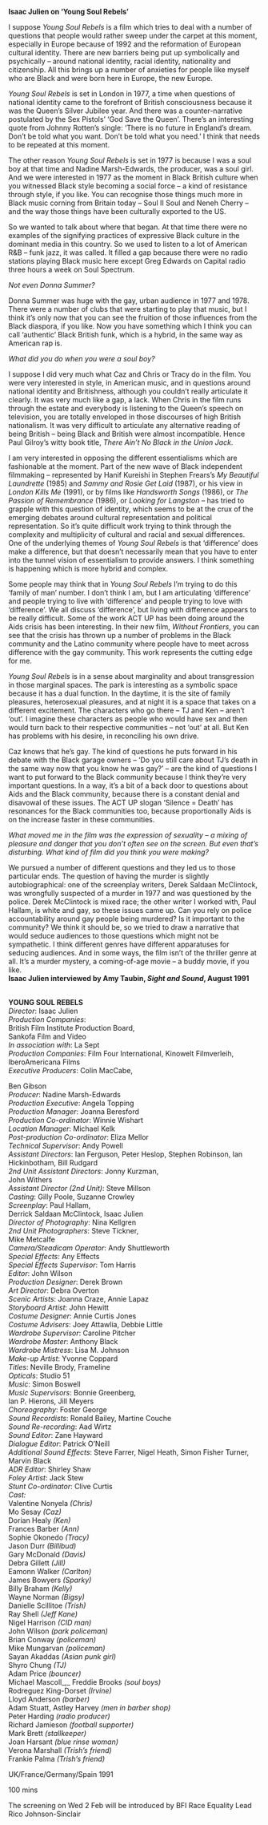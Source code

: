 

**Isaac Julien on ‘Young Soul Rebels’**

I suppose _Young Soul Rebels_ is a film which tries to deal with a number of questions that people would rather sweep under the carpet at this moment, especially in Europe because of 1992 and the reformation of European cultural identity. There are new barriers being put up symbolically and psychically – around national identity, racial identity, nationality and citizenship. All this brings up a number of anxieties for people like myself who are Black and were born here in Europe, the new Europe.

_Young Soul Rebels_ is set in London in 1977, a time when questions of national identity came to the forefront of British consciousness because it was the Queen’s Silver Jubilee year. And there was a counter-narrative postulated by the Sex Pistols’ ‘God Save the Queen’. There’s an interesting quote from Johnny Rotten’s single: ‘There is no future in England’s dream. Don’t be told what you want. Don’t be told what you need.’ I think that needs to be repeated at this moment.

The other reason _Young Soul Rebels_ is set in 1977 is because I was a soul boy at that time and Nadine Marsh-Edwards, the producer, was a soul girl. And we were interested in 1977 as the moment in Black British culture when you witnessed Black style becoming a social force – a kind of resistance through style, if you like. You can recognise those things much more in Black music corning from Britain today – Soul II Soul and Neneh Cherry – and the way those things have been culturally exported to the US.

So we wanted to talk about where that began. At that time there were no examples of the signifying practices of expressive Black culture in the dominant media in this country. So we used to listen to a lot of American R&B – funk jazz, it was called. It filled a gap because there were no radio stations playing Black music here except Greg Edwards on Capital radio three hours a week on Soul Spectrum.

_Not even Donna Summer?_

Donna Summer was huge with the gay, urban audience in 1977 and 1978. There were a number of clubs that were starting to play that music, but I think it’s only now that you can see the fruition of those influences from the Black diaspora, if you like. Now you have something which I think you can call ‘authentic’ Black British funk, which is a hybrid, in the same way as American rap is.

_What did you do when you were a soul boy?_

I suppose I did very much what Caz and Chris or Tracy do in the film. You were very interested in style, in American music, and in questions around national identity and Britishness, although you couldn’t really articulate it clearly. It was very much like a gap, a lack. When Chris in the film runs through the estate and everybody is listening to the Queen’s speech on television, you are totally enveloped in those discourses of high British nationalism. It was very difficult to articulate any alternative reading of being British – being Black and British were almost incompatible. Hence Paul Gilroy’s witty book title, _There Ain’t No Black in the Union Jack_.

I am very interested in opposing the different essentialisms which are fashionable at the moment. Part of the new wave of Black independent filmmaking – represented by Hanif Kureishi in Stephen Frears’s _My Beautiful Laundrette_ (1985) and _Sammy and Rosie Get Laid_ (1987), or his view in _London Kills Me_ (1991), or by films like _Handsworth Songs_ (1986), or  _The Passion of Remembrance_ (1986), or _Looking for Langston_ – has tried to grapple with this question of identity, which seems to be at the crux of the emerging debates around cultural representation and political representation. So it’s quite difficult work trying to think through the complexity and multiplicity of cultural and racial and sexual differences. One of the underlying themes of _Young Soul Rebels_ is that ‘difference’ does make a difference, but that doesn’t necessarily mean that you have to enter into the tunnel vision of essentialism to provide answers. I think something is happening which is more hybrid  and complex.

Some people may think that in _Young Soul Rebels_ I’m trying to do this ‘family of man’ number. I don’t think I am, but I am articulating ‘difference’ and people trying to live with ‘difference’ and people trying to love with ‘difference’. We all discuss ‘difference’, but living with difference appears to be really difficult. Some of the work ACT UP has been doing around the Aids crisis has been interesting. In their new film, _Without Frontiers_, you can see that the crisis has thrown up a number of problems in the Black community and the Latino community where people have to meet across difference with the gay community. This work represents the cutting edge for me.

_Young Soul Rebels_ is in a sense about marginality and about transgression in those marginal spaces. The park is interesting as a symbolic space because it has a dual function. In the daytime, it is the site of family pleasures, heterosexual pleasures, and at night it is a space that takes on a different excitement. The characters who go there – TJ and Ken – aren’t ‘out’. I imagine these characters as people who would have sex and then would turn back to their respective communities – not ‘out’ at all. But Ken has problems with his desire, in reconciling his own drive.

Caz knows that he’s gay. The kind of questions he puts forward in his debate with the Black garage owners – ‘Do you still care about TJ’s death in the same way now that you know he was gay?’ – are the kind of questions I want to put forward to the Black community because I think they’re very important questions. In a way, it’s a bit of a back door to questions about Aids and the Black community, because there is a constant denial and disavowal of these issues. The ACT UP slogan ‘Silence = Death’ has resonances for the Black communities too, because proportionally Aids is on the increase faster in these communities.

_What moved me in the film was the expression of sexuality – a mixing of pleasure and danger that you don’t often see on the screen. But even that’s disturbing. What kind of film did you think you were making?_

We pursued a number of different questions and they led us to those particular ends. The question of having the murder is slightly autobiographical: one of the screenplay writers, Derek Saldaan McClintock, was wrongfully suspected of a murder in 1977 and was questioned by the police. Derek McClintock is mixed race; the other writer I worked with, Paul Hallam, is white and gay, so these issues came up. Can you rely on police accountability around gay people being murdered? Is it important to the community? We think it should be, so we tried to draw a narrative that would seduce audiences to those questions which might not be sympathetic. I think different genres have different apparatuses for seducing audiences. And in some ways, the film isn’t of the thriller genre at all. It’s a murder mystery, a coming-of-age movie – a buddy movie, if you like.  
**Isaac Julien interviewed by Amy Taubin, _Sight and Sound_, August 1991**
<br><br>

**YOUNG SOUL REBELS**  
_Director_: Isaac Julien  
_Production Companies_:  
British Film Institute Production Board,  
Sankofa Film and Video  
_In association with_: La Sept  
_Production Companies_: Film Four International, Kinowelt Filmverleih, IberoAmericana Films  
_Executive Producers_: Colin MacCabe,

Ben Gibson  
_Producer_: Nadine Marsh-Edwards  
_Production Executive_: Angela Topping  
_Production Manager_: Joanna Beresford  
_Production Co-ordinator_: Winnie Wishart  
_Location Manager_: Michael Kelk  
_Post-production Co-ordinator_: Eliza Mellor  
_Technical Supervisor_: Andy Powell  
_Assistant Directors_: Ian Ferguson, Peter Heslop, Stephen Robinson, Ian Hickinbotham, Bill Rudgard  
_2nd Unit Assistant Directors_: Jonny Kurzman,  
John Withers  
_Assistant Director (2nd Unit)_: Steve Millson  
_Casting_: Gilly Poole, Suzanne Crowley  
_Screenplay_: Paul Hallam,  
Derrick Saldaan McClintock, Isaac Julien  
_Director of Photography_: Nina Kellgren  
_2nd Unit Photographers_: Steve Tickner,  
Mike Metcalfe  
_Camera/Steadicam Operator_: Andy Shuttleworth  
_Special Effects_: Any Effects  
_Special Effects Supervisor_: Tom Harris  
_Editor_: John Wilson  
_Production Designer_: Derek Brown  
_Art Director_: Debra Overton  
_Scenic Artists_: Joanna Craze, Annie Lapaz  
_Storyboard Artist_: John Hewitt  
_Costume Designer_: Annie Curtis Jones  
_Costume Advisers_: Joey Attawlia, Debbie Little  
_Wardrobe Supervisor_: Caroline Pitcher  
_Wardrobe Master_: Anthony Black  
_Wardrobe Mistress_: Lisa M. Johnson  
_Make-up Artist_: Yvonne Coppard  
_Titles_: Neville Brody, Frameline  
_Opticals_: Studio 51  
_Music_: Simon Boswell  
_Music Supervisors_: Bonnie Greenberg,  
Ian P. Hierons, Jill Meyers  
_Choreography_: Foster George  
_Sound Recordists_: Ronald Bailey, Martine Couche  
_Sound Re-recording_: Aad Wirtz  
_Sound Editor_: Zane Hayward  
_Dialogue Editor_: Patrick O’Neill  
_Additional Sound Effects_: Steve Farrer, Nigel Heath, Simon Fisher Turner, Marvin Black  
_ADR Editor_: Shirley Shaw  
_Foley Artist_: Jack Stew  
_Stunt Co-ordinator_: Clive Curtis  
_Cast:_  
Valentine Nonyela _(Chris)_  
Mo Sesay _(Caz)_  
Dorian Healy _(Ken)_  
Frances Barber _(Ann)_  
Sophie Okonedo _(Tracy)_  
Jason Durr _(Billibud)_  
Gary McDonald _(Davis)_  
Debra Gillett _(Jill)_  
Eamonn Walker _(Carlton)_  
James Bowyers _(Sparky)_  
Billy Braham _(Kelly)_  
Wayne Norman _(Bigsy)_  
Danielle Scillitoe _(Trish)_  
Ray Shell _(Jeff Kane)_  
Nigel Harrison _(CID man)_  
John Wilson _(park policeman)_  
Brian Conway _(policeman)_  
Mike Mungarvan _(policeman)_  
Sayan Akaddas _(Asian punk girl)_  
Shyro Chung _(TJ)_  
Adam Price _(bouncer)_  
Michael Mascoll_,_ Freddie Brooks _(soul boys)_  
Rodreguez King-Dorset _(Irvine)_  
Lloyd Anderson _(barber)_  
Adam Stuatt, Astley Harvey _(men in barber shop)_  
Peter Harding _(radio producer)_  
Richard Jamieson _(football supporter)_  
Mark Brett _(stallkeeper)_  
Joan Harsant _(blue rinse woman)_  
Verona Marshall _(Trish’s friend)_  
Frankie Palma _(Trish’s friend)_

UK/France/Germany/Spain 1991

100 mins

The screening on Wed 2 Feb will be introduced by BFI Race Equality Lead Rico Johnson-Sinclair
<!--stackedit_data:
eyJoaXN0b3J5IjpbNDkxMTI5Mjc0XX0=
-->